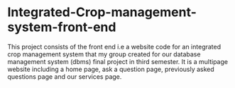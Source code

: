 # Integrated-Crop-management-system-front-end
This project consists of the front end i.e a website code for an integrated crop management system that my group created for our database management system (dbms) final project in third semester. It is a multipage website including a home page, ask a question page, previously asked questions page and our services page.
